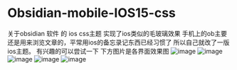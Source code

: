 # Obsidian-mobile-IOS15-css
关于obsidian 软件 的 ios css主题
实现了ios类似的毛玻璃效果
手机上的ob主要还是用来浏览文章的，平常用ios的备忘录记东西已经习惯了
所以自己就改了一版ios主题。
有兴趣的可以尝试一下
下方图片是各界面效果图
![image](https://user-images.githubusercontent.com/26808778/150672404-51d6cfa3-bf09-48cf-acb0-d8ed945d2c14.png)
![image](https://user-images.githubusercontent.com/26808778/150672464-0af34797-fd60-4fd3-9d3d-6d8684871859.png)
![image](https://user-images.githubusercontent.com/26808778/150672469-b50b391d-2542-468c-8013-f981b526f1ba.png)
![image](https://user-images.githubusercontent.com/26808778/150672471-e15aeca9-defa-4c22-9aaa-c843d4b0509c.png)
![image](https://user-images.githubusercontent.com/26808778/150672474-23cf8d41-c737-4f6c-8406-df7b422843f0.png)

